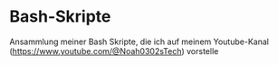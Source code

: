 # Bash-Skripte
Ansammlung meiner Bash Skripte, die ich auf meinem Youtube-Kanal (https://www.youtube.com/@Noah0302sTech) vorstelle
